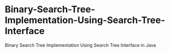 # Binary-Search-Tree-Implementation-Using-Search-Tree-Interface
Binary Search Tree Implementation Using Search Tree Interface in Java
